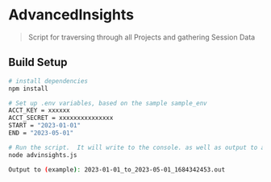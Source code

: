 # AdvancedInsights

> Script for traversing through all Projects and gathering Session Data

## Build Setup

``` bash
# install dependencies
npm install

# Set up .env variables, based on the sample sample_env
ACCT_KEY = xxxxxx
ACCT_SECRET = xxxxxxxxxxxxxxx
START = "2023-01-01"
END = "2023-05-01"

# Run the script.  It will write to the console. as well as output to a file with the filename "START_to_END_XXXXX.out", where START is the start date from .env, END is the end date from .env, and XXXXX is a random number
node advinsights.js

Output to (example): 2023-01-01_to_2023-05-01_1684342453.out
```
